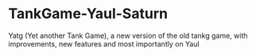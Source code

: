 # TankGame-Yaul-Saturn
Yatg (Yet another Tank Game), a new version of the old tankg game, with improvements, new features and most importantly on Yaul
